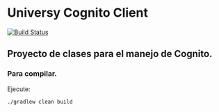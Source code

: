 # Universy Cognito Client
[![Build Status](https://travis-ci.com/universy-code/java-dynamo-client.svg?branch=master)](https://travis-ci.com/universy-code/java-dynamo-client)

## Proyecto de clases para el manejo de Cognito.

### Para compilar. 

Ejecute:

`./gradlew clean build`
 
